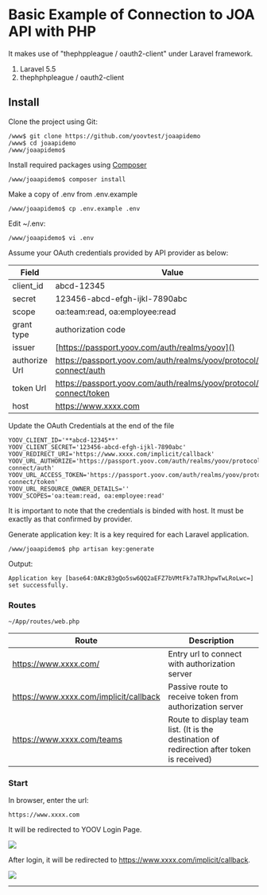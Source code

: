 # Basic Example of Connection to JOA API with PHP

It makes use of "thephppleague / oauth2-client" under Laravel framework.

1. Laravel 5.5
2. thephphpleague / oauth2-client

## Install
Clone the project using Git:
```
/www$ git clone https://github.com/yoovtest/joaapidemo
/www$ cd joaapidemo
/www/joaapidemo$
```
Install required packages using [Composer](https://getcomposer.org/)
   
    /www/joaapidemo$ composer install
   
Make a copy of .env from .env.example

    /www/joaapidemo$ cp .env.example .env
	
Edit ~/.env:
```
/www/joaapidemo$ vi .env
```

Assume your OAuth credentials provided by API provider as below:

Field | Value
--- | ---
client_id | abcd-12345
secret | 123456-abcd-efgh-ijkl-7890abc
scope | oa:team:read, oa:employee:read
grant type | authorization code
issuer | [https://passport.yoov.com/auth/realms/yoov]()
authorize Url | https://passport.yoov.com/auth/realms/yoov/protocol/openid-connect/auth
token Url | https://passport.yoov.com/auth/realms/yoov/protocol/openid-connect/token
host | https://www.xxxx.com

Update the OAuth Credentials at the end of the file
```
YOOV_CLIENT_ID='**abcd-12345**'
YOOV_CLIENT_SECRET='123456-abcd-efgh-ijkl-7890abc'
YOOV_REDIRECT_URI='https://www.xxxx.com/implicit/callback'
YOOV_URL_AUTHORIZE='https://passport.yoov.com/auth/realms/yoov/protocol/openid-connect/auth'
YOOV_URL_ACCESS_TOKEN='https://passport.yoov.com/auth/realms/yoov/protocol/openid-connect/token'
YOOV_URL_RESOURCE_OWNER_DETAILS=''
YOOV_SCOPES='oa:team:read, oa:employee:read'
```
It is important to note that the credentials is binded with host. It must be exactly as that confirmed by provider.

Generate application key:
It is a key required for each Laravel application.

```
/www/joaapidemo$ php artisan key:generate
```

Output:
```
Application key [base64:0AKzB3gQo5sw6QQ2aEFZ7bVMtFk7aTRJhpwTwLRoLwc=] set successfully.
```

### Routes

```
~/App/routes/web.php
```

Route | Description
--- | ---
https://www.xxxx.com/ | Entry url to connect with authorization server
https://www.xxxx.com/implicit/callback | Passive route to receive token from authorization server
https://www.xxxx.com/teams | Route to display team list. (It is the destination of redirection after token is received)

### Start

In browser, enter the url:
```
https://www.xxxx.com
```

It will be redirected to YOOV Login Page.

![](https://drive.google.com/uc?export=view&id=1T-hAHtmJK7KNZkCFoQ0VZJQTz5bPkDVS)

 After login, it will be redirected to https://www.xxxx.com/implicit/callback.
 
 ![](https://drive.google.com/uc?export=view&id=1MlWtud5lduqX6dO3wqiuvmylGwE_rS0z)
 
------------
